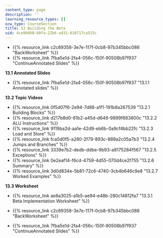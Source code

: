 ```yaml
---
content_type: page
description: ''
learning_resource_types: []
ocw_type: CourseSection
title: 13 Building the Beta
uid: 4ce90d60-68fa-22b6-ad31-616717ca515c
---
```


*   {{% resource_link c2c69358-3e7e-117f-0cb8-97b345bbc086 "BackWorksheet" %}}
*   {{% resource_link 7fba5e1d-2fa4-056c-150f-90508b97f937 "ContinueAnnotated Slides" %}}

**13.1 Annotated Slides**

*   {{% resource_link 7fba5e1d-2fa4-056c-150f-90508b97f937 "13.1.1 Annotated slides" %}}

**13.2 Topic Videos**

*   {{% resource_link 0f5d07f6-2e94-7d88-a1f1-191b8a267539 "13.2.1 Building Blocks" %}}
*   {{% resource_link d217b8d0-81b2-a45d-d646-9899f683800c "13.2.2 ALU Instructions" %}}
*   {{% resource_link 9119ba2d-aa1e-42d9-eb6b-0a9cf4bb22fc "13.2.3 Load and Store" %}}
*   {{% resource_link fca5d0f5-a280-2f79-893c-889a2c05a7b3 "13.2.4 Jumps and Branches" %}}
*   {{% resource_link 3339e7b2-dedb-ddbe-9b93-a8175284f567 "13.2.5 Exceptions" %}}
*   {{% resource_link 0e2eaf14-f6cd-4759-4d55-070d4ce2f755 "13.2.6 Summary" %}}
*   {{% resource_link 3d0d834e-5b81-72c6-4740-3cb4b646c9e8 "13.2.7 Worked Examples" %}}

**13.3 Worksheet**

*   {{% resource_link ae8a3025-a1b5-ae94-e48b-280c14812fa7 "13.3.1 Beta Implementation Worksheet" %}}

*   {{% resource_link c2c69358-3e7e-117f-0cb8-97b345bbc086 "BackWorksheet" %}}
*   {{% resource_link 7fba5e1d-2fa4-056c-150f-90508b97f937 "ContinueAnnotated Slides" %}}